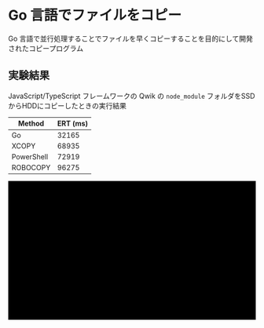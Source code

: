 # Go 言語でファイルをコピー

Go 言語で並行処理することでファイルを早くコピーすることを目的にして開発されたコピープログラム

## 実験結果

JavaScript/TypeScript フレームワークの Qwik の `node_module` フォルダをSSDからHDDにコピーしたときの実行結果

| Method     | ERT (ms) |
| ---------- | -------- |
| Go         | 32165    |
| XCOPY      | 68935    |
| PowerShell | 72919    |
| ROBOCOPY   | 96275    |

![実験結果をグラフにしたもの。視覚的に速くなったと主張している。](./ERT.gif)
